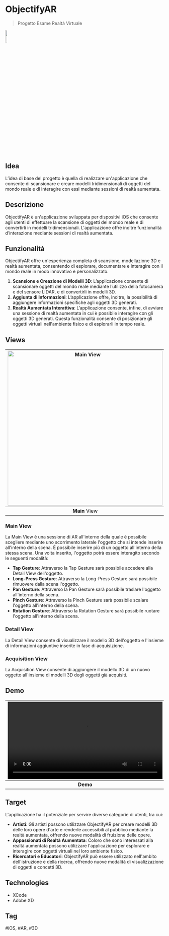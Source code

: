 # ObjectifyAR

> Progetto Esame Realtà Virtuale

<img width=10% src="https://github.com/fasoxy-it/ObjectifyAR-RealtaVirtuale-iOS/assets/58709856/384eb1c0-947e-4792-8d23-aeb44686af4d">


## Idea

L’idea di base del progetto è quella di realizzare un'applicazione che consente di scansionare e creare modelli tridimensionali di oggetti del mondo reale e di interagire con essi mediante sessioni di realtà aumentata.

## Descrizione

ObjectifyAR è un'applicazione sviluppata per dispositivi iOS che consente agli utenti di effettuare la scansione di oggetti del mondo reale e di convertirli in modelli tridimensionali. L'applicazione offre inoltre funzionalità d’interazione mediante sessioni di realtà aumentata.

## Funzionalità

ObjectifyAR offre un'esperienza completa di scansione, modellazione 3D e realtà aumentata, consentendo di esplorare, documentare e interagire con il mondo reale in modo innovativo e personalizzato.

1. **Scansione e Creazione di Modelli 3D**: L’applicazione consente di scansionare oggetti del mondo reale mediante l’utilizzo della fotocamera e del sensore LIDAR, e di convertirli in modelli 3D. 
2. **Aggiunta di Informazioni**: L’applicazione offre, inoltre, la possibilità di aggiungere informazioni specifiche agli oggetti 3D generati.
3. **Realtà Aumentata Interattiva**: L’applicazione consente, infine, di avviare una sessione di realtà aumentata in cui è possibile interagire con gli oggetti 3D generati. Questa funzionalità consente di posizionare gli oggetti virtuali nell'ambiente fisico e di esplorarli in tempo reale.

## Views

<img width="492" alt="Main View" src="https://github.com/fasoxy-it/ObjectifyAR-RealtaVirtuale-iOS/assets/58709856/94125d6b-268a-4b47-a738-3414c8796943"> | <img width="492" alt="Documentation View" src="https://github.com/fasoxy-it/ObjectifyAR-RealtaVirtuale-iOS/assets/58709856/3a27e236-842b-40ab-a766-4edd88e5a5a7"> | <img width="492" alt="Acquisition View" src="https://github.com/fasoxy-it/ObjectifyAR-RealtaVirtuale-iOS/assets/58709856/8e1fc7d4-1756-47a3-931d-459ba66aa925"> | <img width="492" alt="Detail View" src="https://github.com/fasoxy-it/ObjectifyAR-RealtaVirtuale-iOS/assets/58709856/7938a501-37af-4178-96f4-a9fd4a7970c2">
:-------------------------: | :-------------------------: | :-------------------------: | :-------------------------:
**Main** View | **Documentation** View | **Acquisition** View | **Detail** View

### Main View

La Main View è una sessione di AR all'interno della quale è possibile scegliere mediante uno scorrimento laterale l'oggetto che si intende inserire all'interno della scena. È possibile inserire più di un oggetto all'interno della stessa scena. Una volta inserito, l'oggetto potrà essere interagito secondo le seguenti modalità:

* **Tap Gesture**: Attraverso la Tap Gesture sarà possibile accedere alla Detail View dell'oggetto.
* **Long-Press Gesture**: Attraverso la Long-Press Gesture sarà possibile rimuovere dalla scena l'oggetto.
* **Pan Gesture**: Attraverso la Pan Gesture sarà possibile traslare l'oggetto all'interno della scena.
* **Pinch Gesture**: Attraverso la Pinch Gesture sarà possibile scalare l'oggetto all'interno della scena.
* **Rotation Gesture**: Attraverso la Rotation Gesture sarà possibile ruotare l'oggetto all'interno della scena.

### Detail View

La Detail View consente di visualizzare il modello 3D dell'oggetto e l'insieme di informazioni aggiuntive inserite in fase di acquisizione.

### Acquisition View

La Acquisition View consente di aggiungere il modello 3D di un nuovo oggetto all'insieme di modelli 3D degli oggetti già acquisiti.

## Demo

<video width="492" src="https://github.com/fasoxy-it/ObjectifyAR-RealtaVirtuale-iOS/assets/58709856/064eb6aa-fb72-47e6-9f5d-3e684c2d461a"/> |
:-------------------------: |
**Demo** |

## Target

L'applicazione ha il potenziale per servire diverse categorie di utenti, tra cui:

* **Artisti**: Gli artisti possono utilizzare ObjectifyAR per creare modelli 3D delle loro opere d'arte e renderle accessibili al pubblico mediante la realtà aumentata, offrendo nuove modalità di fruizione delle opere.
* **Appassionati di Realtà Aumentata**: Coloro che sono interessati alla realtà aumentata possono utilizzare l'applicazione per esplorare e interagire con oggetti virtuali nel loro ambiente fisico.
* **Ricercatori e Educatori**: ObjectifyAR può essere utilizzato nell'ambito dell'istruzione e della ricerca, offrendo nuove modalità di visualizzazione di oggetti e concetti 3D.

## Technologies

* XCode
* Adobe XD

## Tag

#iOS, #AR, #3D
